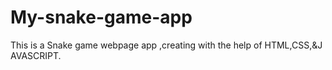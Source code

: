# My-snake-game-app
This is a Snake  game webpage app ,creating with the help of HTML,CSS,&amp;J AVASCRIPT.
